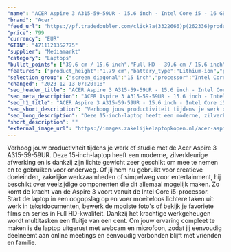 ```yaml
---
"name": "ACER Aspire 3 A315-59-59UR - 15.6 inch - Intel Core i5 - 16 GB - 512 GB"
"brand": "Acer"
"feed_url": "https://pf.tradedoubler.com/click?a(3322666)p(262336)product(50617-1770703)ttid(3)url(https%3A%2F%2Fwww.mediamarkt.nl%2Fnl%2Fproduct%2F_acer-aspire-3-a315-59-59ur-156-inch-intel-core-i5-16-gb-512-gb-1770703.html%3Futm_source%3Dtradedoubler%26utm_medium%3Daff-comparison%26utm_term%3D1770703)"
"price": 799
"currency": "EUR"
"GTIN": "4711121352775"
"supplier": "Mediamarkt"
"category": "Laptops"
"bullet_points": ["39,6 cm / 15,6 inch","Full HD - 39,6 cm / 15,6 inch","SSD , 512 GB , M.2 via NVMe","3x USB 3.2 (Gen 1, Type-A), 1x HDMI 2.0, 1x hoofdtelefoon-/microfooncombo","Lithium-ion","36.29 cm x 1.79 cm x 24.12 cm /"]
"features": {"product_height":"1,79 cm","battery_type":"Lithium-ion","product_width":"36,29 cm","brightness":"250 cd/m²","hard_disk_1":"SSD , 512 GB , M.2 via NVMe","additional_update_information":"Voor zover op de afbeeldingen apps worden getoond, geldt dat MediaMarkt niet kan garanderen dat de apps tijdens de volledige levensduur van het product goed zullen blijven functioneren. Dit hangt af van het beleid van de fabrikant.","wlan_standards":"WiFi 5 (802.11AC)","product_depth":"24,12 cm","bluetooth_version":"4.0","bluetooth":"Ja","battery_capacity":"40 Wh","ram_configuration":"2x 8 GB","manufacturer_guarantee":"2 jaar","card_reader":"Nee","panel_type":"IPS (In-Plane Switching)","touchscreen":"Nee","manufacturer_supported_software_updates":"Onbekend","dimensions_weight":"36.29 cm x 1.79 cm x 24.12 cm /","battery_life":"6.5 u","processor_speed_with_turbo":"4.4 GHz","image_quality":"Full HD","product_manufacturer":"ACER","integrated_mike":"Ja","speakers":"Ja","convertibility":"Vast scherm","connections":"3x USB 3.2 (Gen 1, Type-A), 1x HDMI 2.0, 1x hoofdtelefoon-/microfooncombo","warranty_note":"2 Jaar Pick up & Return / Drop off Collection points","screen_diagonal_inches":"15.6 inch","model_year":"2022","shipping_costs":"0.00","scope_of_delivery":"Laptop, AC-adapter (45W), handleiding","screen_type":"Mat scherm","memory_size":"16 GB","height":"1,79 cm","processor":"Intel Core i5-1235UL","number_of_processor_cores":"10","processor_brand":"Intel®","delivery_time":"1","color":"Zilver","manufacturer_part_number":"NX.K6SEH.007","image_ratio":"16:9","screen_diagonal_cm":"39,6 cm","screen_diagonal_cm_inch":"39,6 cm / 15,6 inch","weight":"1,78 kg","short_description":"ASPIRE 3 A315-59-59UR","product_type":"Laptop","capacity_of_1_hard_disk":"512 GB","type_of_1_hard_disk":"SSD","front_camera":"Ja","product_introduction_date":"2022-10-23","resolution":"1920 x 1080","integrated_webcam":"Ja","processor_model":"Core™ i5","update_policy":"Onbekend","total_storage_space_in_gb":"512 GB","wlan":"Ja","processor_clock_rate":"1.3 GHz","ram_type":"DDR4","previous_price":"","depth":"24,12 cm","special_features":"Nee","total_storage_space":"512 GB"}
"selection_group": {"screen_diagonal":"15 inch","processor":"Intel Core i5","changed_price_past_3_days":false,"product_family":"Aspire 3"}
"changed": "2023-12-13 07:20:18"
"seo_header_title": "ACER Aspire 3 A315-59-59UR - 15.6 inch - Intel Core i5 - 16 GB - 512 GB"
"seo_meta_description": "ACER Aspire 3 A315-59-59UR - 15.6 inch - Intel Core i5 - 16 GB - 512 GB"
"seo_h1_title": "ACER Aspire 3 A315-59-59UR - 15.6 inch - Intel Core i5 - 16 GB - 512 GB"
"seo_short_description": "Verhoog jouw productiviteit tijdens je werk of studie met de Acer Aspire 3 A315-59-59UR."
"seo_long_description": "Deze 15-inch-laptop heeft een moderne, zilverkleurige afwerking en is dankzij zijn lichte gewicht zeer geschikt om mee te nemen en te gebruiken voor onderweg. Of jij hem nu gebruikt voor creatieve doeleinden, zakelijke werkzaamheden of simpelweg voor entertainment, hij beschikt over veelzijdige componenten die dit allemaal mogelijk maken. Zo komt de kracht van de Aspire 3 voort vanuit de Intel Core i5-processor. Start de laptop in een oogopslag op en voer moeiteloos lichtere taken uit: werk in tekstdocumenten, bewerk de mooiste foto's of bekijk je favoriete films en series in Full HD-kwaliteit. Dankzij het krachtige werkgeheugen wordt multitasken een fluitje van een cent. Om jouw ervaring compleet te maken is de laptop uitgerust met webcam en microfoon, zodat jij eenvoudig deelneemt aan online meetings en eenvoudig verbonden blijft met vrienden en familie."
"short_description": ""
"external_image_url": "https://images.zakelijkelaptopkopen.nl/acer-aspire-3-a315-59-59ur-156-inch-intel-core-i5-16-gb-512-gb-1770703.webp"
---
```


Verhoog jouw productiviteit tijdens je werk of studie met de Acer Aspire 3 A315-59-59UR. Deze 15-inch-laptop heeft een moderne, zilverkleurige afwerking en is dankzij zijn lichte gewicht zeer geschikt om mee te nemen en te gebruiken voor onderweg. Of jij hem nu gebruikt voor creatieve doeleinden, zakelijke werkzaamheden of simpelweg voor entertainment, hij beschikt over veelzijdige componenten die dit allemaal mogelijk maken. Zo komt de kracht van de Aspire 3 voort vanuit de Intel Core i5-processor. Start de laptop in een oogopslag op en voer moeiteloos lichtere taken uit: werk in tekstdocumenten, bewerk de mooiste foto's of bekijk je favoriete films en series in Full HD-kwaliteit. Dankzij het krachtige werkgeheugen wordt multitasken een fluitje van een cent. Om jouw ervaring compleet te maken is de laptop uitgerust met webcam en microfoon, zodat jij eenvoudig deelneemt aan online meetings en eenvoudig verbonden blijft met vrienden en familie.